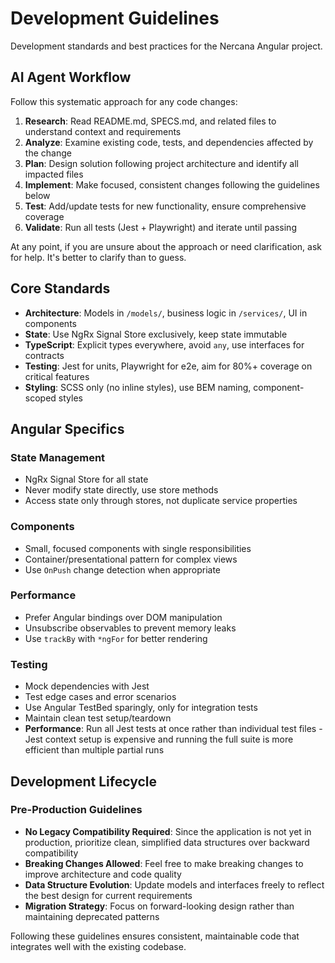 # Development Guidelines

Development standards and best practices for the Nercana Angular project.

## AI Agent Workflow

Follow this systematic approach for any code changes:

1. **Research**: Read README.md, SPECS.md, and related files to understand context and requirements
2. **Analyze**: Examine existing code, tests, and dependencies affected by the change
3. **Plan**: Design solution following project architecture and identify all impacted files
4. **Implement**: Make focused, consistent changes following the guidelines below
5. **Test**: Add/update tests for new functionality, ensure comprehensive coverage
6. **Validate**: Run all tests (Jest + Playwright) and iterate until passing

At any point, if you are unsure about the approach or need clarification, ask for help. It's better to clarify than to guess.

## Core Standards

- **Architecture**: Models in `/models/`, business logic in `/services/`, UI in components
- **State**: Use NgRx Signal Store exclusively, keep state immutable
- **TypeScript**: Explicit types everywhere, avoid `any`, use interfaces for contracts
- **Testing**: Jest for units, Playwright for e2e, aim for 80%+ coverage on critical features
- **Styling**: SCSS only (no inline styles), use BEM naming, component-scoped styles

## Angular Specifics

### State Management

- NgRx Signal Store for all state
- Never modify state directly, use store methods
- Access state only through stores, not duplicate service properties

### Components

- Small, focused components with single responsibilities
- Container/presentational pattern for complex views
- Use `OnPush` change detection when appropriate

### Performance

- Prefer Angular bindings over DOM manipulation
- Unsubscribe observables to prevent memory leaks
- Use `trackBy` with `*ngFor` for better rendering

### Testing

- Mock dependencies with Jest
- Test edge cases and error scenarios
- Use Angular TestBed sparingly, only for integration tests
- Maintain clean test setup/teardown
- **Performance**: Run all Jest tests at once rather than individual test files - Jest context setup is expensive and running the full suite is more efficient than multiple partial runs

## Development Lifecycle

### Pre-Production Guidelines

- **No Legacy Compatibility Required**: Since the application is not yet in production, prioritize clean, simplified data structures over backward compatibility
- **Breaking Changes Allowed**: Feel free to make breaking changes to improve architecture and code quality
- **Data Structure Evolution**: Update models and interfaces freely to reflect the best design for current requirements
- **Migration Strategy**: Focus on forward-looking design rather than maintaining deprecated patterns

Following these guidelines ensures consistent, maintainable code that integrates well with the existing codebase.
